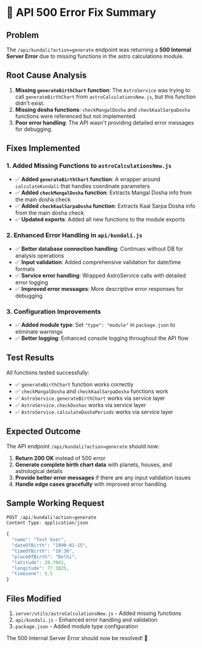 # 🔧 API 500 Error Fix Summary

## Problem
The `/api/kundali?action=generate` endpoint was returning a **500 Internal Server Error** due to missing functions in the astro calculations module.

## Root Cause Analysis
1. **Missing `generateBirthChart` function**: The `AstroService` was trying to call `generateBirthChart` from `astroCalculationsNew.js`, but this function didn't exist.
2. **Missing dosha functions**: `checkMangalDosha` and `checkKaalSarpaDosha` functions were referenced but not implemented.
3. **Poor error handling**: The API wasn't providing detailed error messages for debugging.

## Fixes Implemented

### 1. Added Missing Functions to `astroCalculationsNew.js`
- ✅ **Added `generateBirthChart` function**: A wrapper around `calculateKundali` that handles coordinate parameters
- ✅ **Added `checkMangalDosha` function**: Extracts Mangal Dosha info from the main dosha check
- ✅ **Added `checkKaalSarpaDosha` function**: Extracts Kaal Sarpa Dosha info from the main dosha check
- ✅ **Updated exports**: Added all new functions to the module exports

### 2. Enhanced Error Handling in `api/kundali.js`
- ✅ **Better database connection handling**: Continues without DB for analysis operations
- ✅ **Input validation**: Added comprehensive validation for date/time formats
- ✅ **Service error handling**: Wrapped AstroService calls with detailed error logging
- ✅ **Improved error messages**: More descriptive error responses for debugging

### 3. Configuration Improvements
- ✅ **Added module type**: Set `"type": "module"` in `package.json` to eliminate warnings
- ✅ **Better logging**: Enhanced console logging throughout the API flow

## Test Results
All functions tested successfully:
- ✅ `generateBirthChart` function works correctly
- ✅ `checkMangalDosha` and `checkKaalSarpaDosha` functions work
- ✅ `AstroService.generateBirthChart` works via service layer
- ✅ `AstroService.checkDoshas` works via service layer  
- ✅ `AstroService.calculateDashaPeriods` works via service layer

## Expected Outcome
The API endpoint `/api/kundali?action=generate` should now:
1. **Return 200 OK** instead of 500 error
2. **Generate complete birth chart data** with planets, houses, and astrological details
3. **Provide better error messages** if there are any input validation issues
4. **Handle edge cases gracefully** with improved error handling

## Sample Working Request
```javascript
POST /api/kundali?action=generate
Content-Type: application/json

{
  "name": "Test User",
  "dateOfBirth": "1990-01-15",
  "timeOfBirth": "10:30",
  "placeOfBirth": "Delhi",
  "latitude": 28.7041,
  "longitude": 77.1025,
  "timezone": 5.5
}
```

## Files Modified
1. `server/utils/astroCalculationsNew.js` - Added missing functions
2. `api/kundali.js` - Enhanced error handling and validation
3. `package.json` - Added module type configuration

The 500 Internal Server Error should now be resolved! 🎉